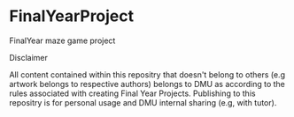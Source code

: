# FinalYearProject
FinalYear maze game project

Disclaimer

All content contained within this repositry that doesn't belong to others (e.g artwork belongs to respective authors) belongs to DMU as according to the rules associated with creating Final Year Projects. Publishing to this repositry is for personal usage and DMU internal sharing (e.g, with tutor).
